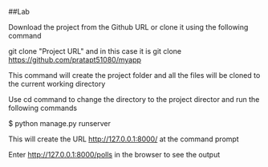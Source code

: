 ##Lab

Download the project from the Github URL or clone it using the following command

git clone "Project URL" and in this case it is git clone https://github.com/pratapt51080/myapp

This command will create the project folder and all the files will be cloned to the current working directory

Use cd command to change the directory to the project director and run the following commands

$ python manage.py runserver

This will create the URL http://127.0.0.1:8000/ at the command prompt

Enter http://127.0.0.1:8000/polls in the browser to see the output
